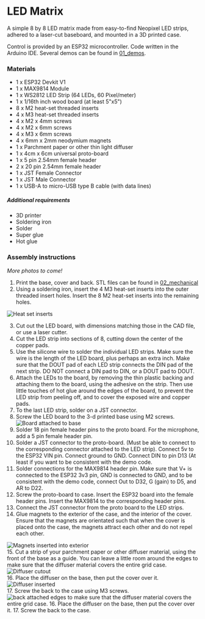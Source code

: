 # LED Matrix

A simple 8 by 8 LED matrix made from easy-to-find Neopixel LED strips, 
adhered to a laser-cut baseboard, and mounted in a 3D printed case. 

Control is provided by an ESP32 microcontroller. Code written in the 
Arduino IDE. Several demos can be found in [01_demos](01_demos).

### Materials

- 1 x ESP32 Devkit V1
- 1 x MAX9814 Module
- 1 x WS2812 LED Strip (64 LEDs, 60 Pixel/meter)
- 1 x 1/16th inch wood board (at least 5"x5") 
- 8 x M2 heat-set threaded inserts
- 4 x M3 heat-set threaded inserts
- 4 x M2 x 4mm screws 
- 4 x M2 x 6mm screws
- 4 x M3 x 6mm screws
- 4 x 6mm x 2mm neodymium magnets 
- 1 x Parchment paper or other thin light diffuser
- 1 x 4cm x 6cm universal proto-board
- 1 x 5 pin 2.54mm female header 
- 2 x 20 pin 2.54mm female header
- 1 x JST Female Connector
- 1 x JST Male Connector
- 1 x USB-A to micro-USB type B cable (with data lines)
 
##### Additional requirements 
- 3D printer
- Soldering iron
- Solder
- Super glue
- Hot glue

### Assembly instructions
_More photos to come!_

1. Print the base, cover and back. STL files can be found in [02_mechanical](02_mechanical)
2. Using a soldering iron, insert the 4 M3 heat-set inserts into the outer 
threaded insert holes. Insert the 8 M2 heat-set inserts into the remaining 
holes.  

![Heat set inserts](04_photos/heat_set_inserts.jpg)  

3. Cut out the LED board, with dimensions matching those in the CAD file, 
or use a laser cutter. 
4. Cut the LED strip into sections of 8, cutting down the center of the 
copper pads. 
5. Use the silicone wire to solder the individual LED strips. Make sure 
the wire is the length of the LED board, plus perhaps an extra inch. Make 
sure that the DOUT pad of each LED strip connects the DIN pad of the 
next strip. DO NOT connect a DIN pad to DIN, or a DOUT pad to DOUT.  
6. Attach the LEDs to the board, by removing the thin plastic backing and 
attaching them to the board, using the adhesive on the strip. Then use 
little touches of hot glue around the edges of the board, to prevent the 
LED strip from peeling off, and to cover the exposed wire and copper pads. 
7. To the last LED strip, solder on a JST connector. 
8. Screw the LED board to the 3-d printed base using M2 screws.   
![Board attached to base](04_photos/wood_cutout_insert.jpg)
9. Solder 18 pin female header pins to the proto board. For the microphone, 
add a 5 pin female header pin.
10. Solder a JST connector to the proto-board. (Must be able to connect 
to the corresponding connector attached to the LED strip). Connect 5v to 
the ESP32 VIN pin. Connect ground to GND. Connect DIN to pin D13 (At least 
if you want to be consistent with the demo code. 
11. Solder connections for the MAX9814 header pin. Make sure that V+ is 
connected to the ESP32 3v3 pin, GND is connected to GND, and to be 
consistent with the demo code, connect Out to D32, G (gain) to D5, and AR 
to D22. 
12. Screw the proto-board to case. Insert the ESP32 board into the female 
header pins. Insert the MAX9814 to the corresponding header pins. 
13. Connect the JST connector from the proto board to the LED strips. 
14. Glue magnets to the exterior of the case, and the interior of the cover.  
Ensure that the magnets are orientated such that when the cover is placed 
onto the case, the magnets attract each other and do not repel each other. 

![Magnets inserted into exterior](04_photos/magnet_inserts.jpg)  
15. Cut a strip of your parchment paper or other diffuser material, using 
the front of the base as a guide. You can leave a little room around the
edges to make sure that the diffuser material covers the entire grid case.   
![Diffuser cutout](04_photos/parchment_cutout.jpg)  
16. Place the diffuser on the base, then put the cover over it.  
![Diffuser inserted](04_photos/parchment_inserted.jpg)  
17. Screw the back to the case using M3 screws.     
![back attached](04_photos/back_attached.jpg)
edges to make sure that the diffuser material covers the entire grid case. 
16. Place the diffuser on the base, then put the cover over it. 
17. Screw the back to the case. 


